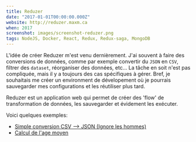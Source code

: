 ```yaml
---
title: Reduzer
date: "2017-01-01T00:00:00.000Z"
website: http://reduzer.maxm.ca
when: 2017
screenshot: images/screenshot-reduzer.png
tags: NodeJS, Docker, React, Redux, Redux-saga, MongoDB
---
```


L'idée de créer Reduzer m'est venu dernièrement. J'ai souvent à faire des conversions de données, comme par 
exemple convertir du `JSON` en `CSV`, filtrer des `dataset`, réorganiser des données, etc... La tâche en soit n'est pas 
compliquée, mais il y a toujours des cas spécifiques à gérer. Bref, je souhaitais me créer un environment de 
dévelopement où je pourrais sauvegarder mes configurations et les réutiliser plus tard.

Reduzer est un application web qui permet de créer des 'flow' de transformation de données, les sauvegarder et évidement
les exécuter.

Voici quelques exemples:
- [Simple conversion CSV --> JSON (Ignore les hommes)](http://reduzer.maxm.ca/workspace/HJ4c8Doob) 
- [Calcul de l'age moyen](http://reduzer.maxm.ca/workspace/r1X-_Pijb)
 

